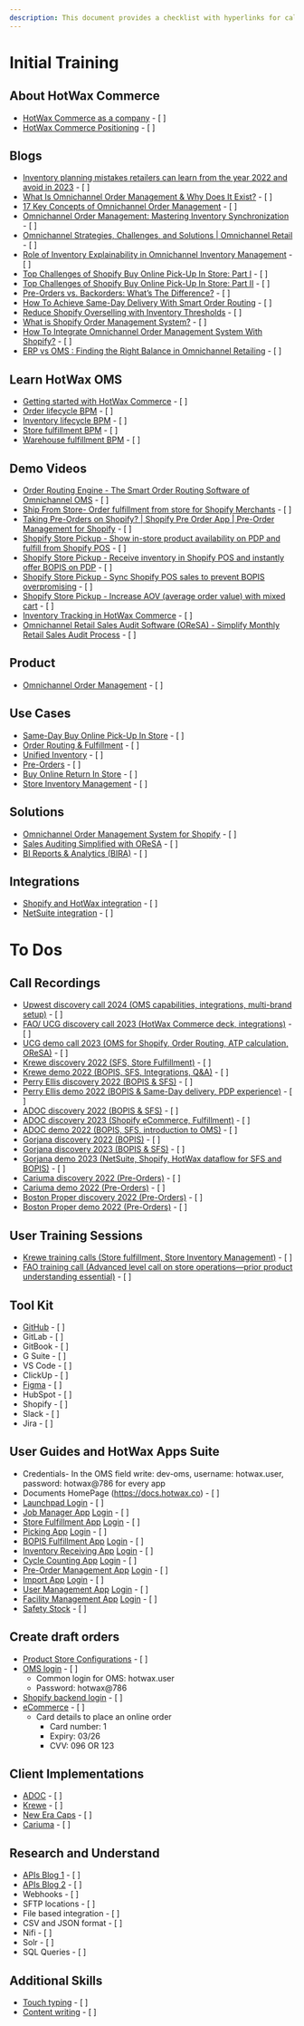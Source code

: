```yaml
---
description: This document provides a checklist with hyperlinks for calls, training, tools, guides, logins, and client info for new joinees
---
```



# Initial Training

## About HotWax Commerce

- [HotWax Commerce as a company](https://docs.google.com/presentation/d/1yr76dYA4C4waoBmB1MmNrXVr_gYey5HhWOVsHhAYGls/edit?usp=sharing) - [ ]
- [HotWax Commerce Positioning](https://docs.google.com/document/d/12WDdRIyC-l5IE9RyqfLcb8AfpSK6Ok7K5K3deig6va4/edit) - [ ]

## Blogs

- [Inventory planning mistakes retailers can learn from the year 2022 and avoid in 2023](https://www.linkedin.com/pulse/inventory-planning-mistakes-retailers-can-learn-from-year-anil-patel/?trackingId=NLNKsPyUR3uQvq4W8GII8w%3D%3D) - [ ]
- [What Is Omnichannel Order Management & Why Does It Exist?](https://www.hotwax.co/blog/what-is-omnichannel-order-management-and-why-does-it-exist) - [ ]
- [17 Key Concepts of Omnichannel Order Management](https://www.hotwax.co/blog/key-concepts-omnichannel-order-management) - [ ]
- [Omnichannel Order Management: Mastering Inventory Synchronization](https://www.hotwax.co/blog/omnichannel-order-management-mastering-inventory-synchronization) - [ ]
- [Omnichannel Strategies, Challenges, and Solutions | Omnichannel Retail](https://blog.hotwax.co/omnichannel-strategies-challenges-and-solutions) - [ ]
- [Role of Inventory Explainability in Omnichannel Inventory Management](https://www.hotwax.co/blog/role-of-inventory-explainability-in-omnichannel-inventory-management) - [ ]
- [Top Challenges of Shopify Buy Online Pick-Up In Store: Part I](https://www.hotwax.co/blog/top-challenges-of-shopify-buy-online-pick-up-in-store-part-i) - [ ]
- [Top Challenges of Shopify Buy Online Pick-Up In Store: Part II](https://www.hotwax.co/blog/top-challenges-of-shopify-buy-online-pick-up-in-store-part-ii) - [ ]
- [Pre-Orders vs. Backorders: What’s The Difference?](https://blog.hotwax.co/pre-orders-vs-backorders-what-is-the-difference) - [ ]
- [How To Achieve Same-Day Delivery With Smart Order Routing](https://blog.hotwax.co/pre-orders-vs-backorders-what-is-the-difference) - [ ]
- [Reduce Shopify Overselling with Inventory Thresholds](https://www.hotwax.co/blog/reduce-overselling-on-shopify-by-using-inventory-thresholds) - [ ]
- [What is Shopify Order Management System?](https://www.hotwax.co/blog/what-is-shopify-order-management-system) - [ ]
- [How To Integrate Omnichannel Order Management System With Shopify?](https://www.hotwax.co/blog/how-to-integrate-omnichannel-order-management-system-with-shopify) - [ ]
- [ERP vs OMS : Finding the Right Balance in Omnichannel Retailing](https://www.hotwax.co/blog/erp-vs-oms-finding-the-right-balance-in-omnichannel-retailing) - [ ]

## Learn HotWax OMS

- [Getting started with HotWax Commerce](https://docs.hotwax.co/documents/v/learn-hotwax-oms/gettingstarted) - [ ]
- [Order lifecycle BPM](https://docs.hotwax.co/documents/v/learn-hotwax-oms/business-process-models/orderlifecycle) - [ ]
- [Inventory lifecycle BPM](https://docs.hotwax.co/documents/v/learn-hotwax-oms/business-process-models/inventorylifecycle) - [ ]
- [Store fulfillment BPM](https://docs.hotwax.co/documents/v/learn-hotwax-oms/business-process-models/store.fulfillment) - [ ]
- [Warehouse fulfillment BPM](https://docs.hotwax.co/documents/v/learn-hotwax-oms/business-process-models/warehousefulfillmentlifecycle) - [ ]

## Demo Videos

- [Order Routing Engine - The Smart Order Routing Software of Omnichannel OMS](https://www.youtube.com/watch?v=7PULMlhJqhk&list=PLtfKjEZGfU0PKRnWVevVa8qtkqsm3YD9R) - [ ]
- [Ship From Store- Order fulfillment from store for Shopify Merchants](https://www.youtube.com/watch?v=6CO5fxtMr0s&list=PLtfKjEZGfU0PKRnWVevVa8qtkqsm3YD9R&index=2) - [ ]
- [Taking Pre-Orders on Shopify? | Shopify Pre Order App | Pre-Order Management for Shopify](https://www.youtube.com/watch?v=CiJXDIya5-0&list=PLtfKjEZGfU0PKRnWVevVa8qtkqsm3YD9R&index=3) - [ ]
- [Shopify Store Pickup - Show in-store product availability on PDP and fulfill from Shopify POS](https://www.youtube.com/watch?v=h2o_Ih4TFbQ&list=PLtfKjEZGfU0PKRnWVevVa8qtkqsm3YD9R&index=4) - [ ]
- [Shopify Store Pickup - Receive inventory in Shopify POS and instantly offer BOPIS on PDP](https://www.youtube.com/watch?v=v9m0H7Sta2o&list=PLtfKjEZGfU0PKRnWVevVa8qtkqsm3YD9R&index=5) - [ ]
- [Shopify Store Pickup - Sync Shopify POS sales to prevent BOPIS overpromising](https://www.youtube.com/watch?v=O0g7XEpoXNE&list=PLtfKjEZGfU0PKRnWVevVa8qtkqsm3YD9R&index=6) - [ ]
- [Shopify Store Pickup - Increase AOV (average order value) with mixed cart](https://www.youtube.com/watch?v=PF20M2dHrtQ&list=PLtfKjEZGfU0PKRnWVevVa8qtkqsm3YD9R&index=7) - [ ]
- [Inventory Tracking in HotWax Commerce](https://www.youtube.com/watch?v=fh7ugmAZTpY&list=PLtfKjEZGfU0PKRnWVevVa8qtkqsm3YD9R&index=8) - [ ]
- [Omnichannel Retail Sales Audit Software (OReSA) - Simplify Monthly Retail Sales Audit Process](https://www.youtube.com/watch?v=mYM7jsn2_1E&list=PLtfKjEZGfU0PKRnWVevVa8qtkqsm3YD9R&index=9) - [ ]

## Product

- [Omnichannel Order Management](https://www.hotwax.co/product/omnichannel-order-management-system/) - [ ]

## Use Cases

- [Same-Day Buy Online Pick-Up In Store](https://www.hotwax.co/solution/buy-online-pick-up-in-store-bopis-software/) - [ ]
- [Order Routing & Fulfillment](https://www.hotwax.co/solution/order-routing-and-fulfillment) - [ ]
- [Unified Inventory](https://www.hotwax.co/solution/unified-inventory/) - [ ]
- [Pre-Orders](https://www.hotwax.co/solution/pre-orders/) - [ ]
- [Buy Online Return In Store](https://www.hotwax.co/solution/buy-online-return-in-store-boris-software) - [ ]
- [Store Inventory Management](https://www.hotwax.co/solution/store-inventory-management) - [ ]

## Solutions

- [Omnichannel Order Management System for Shopify](https://www.hotwax.co/product/omnichannel-order-management-system-for-shopify/) - [ ]
- [Sales Auditing Simplified with OReSA](https://www.hotwax.co/product/omnichannel-retail-sales-audit-oresa/) - [ ]
- [BI Reports & Analytics (BIRA)](https://www.hotwax.co/solution/bi-reports-analytics) - [ ]

## Integrations

- [Shopify and HotWax integration](https://docs.hotwax.co/documents/v/learn-shopify) - [ ]
- [NetSuite integration](https://docs.hotwax.co/documents/v/learn-netsuite) - [ ]

# To Dos

## Call Recordings
- [Upwest discovery call 2024 (OMS capabilities, integrations, multi-brand setup)](https://app.read.ai/analytics/meetings/01HMKP0Z11155QGQS9343JGYE6?utm_source=Share_CopyLink&section=notes) - [ ]
- [FAO/ UCG discovery call 2023 (HotWax Commerce deck, integrations)](https://drive.google.com/drive/folders/1bjlHWrRFYlncNXXzO-pO8FrctlmO7EgS) - [ ]
- [UCG demo call 2023 (OMS for Shopify, Order Routing, ATP calculation, OReSA)](https://drive.google.com/drive/folders/1ZK2iDexXKU8fBMNpaZQNuX8Czxv8di1g) - [ ]
- [Krewe discovery 2022 (SFS, Store Fulfillment)](https://drive.google.com/drive/folders/1DsuHOFgL4BRAS0Ovr747sgJ1juoX5SFR?usp=drive_link) - [ ]
- [Krewe demo 2022 (BOPIS, SFS, Integrations, Q&A)](https://drive.google.com/drive/folders/1WK2yn5aoMKdIgC2kf8mKLIGIIPiLy_Uh?usp=drive_link) - [ ]
- [Perry Ellis discovery 2022 (BOPIS & SFS)](https://drive.google.com/drive/folders/10g61Jwni2i17ilCzUDGMhKXum43Ej6fl) - [ ]
- [Perry Ellis demo 2022 (BOPIS & Same-Day delivery, PDP experience)](https://drive.google.com/drive/folders/1l8GaHgub89hF5zKPNMJg7brrwPEvCdut) - [ ]
- [ADOC discovery 2022 (BOPIS & SFS)](https://drive.google.com/drive/folders/1Jq90S1RfMqAAM7YX36DTaIlvixFC05WT) - [ ]
- [ADOC discovery 2023 (Shopify eCommerce, Fulfillment)](https://drive.google.com/drive/folders/150I03MkcYDA4v3kFOkMar0oX6Z6ixb4S) - [ ]
- [ADOC demo 2022 (BOPIS, SFS, introduction to OMS)](https://drive.google.com/drive/folders/17nDQnVuXGPN4I6MFb_jVb5b7WsUY8iWf) - [ ]
- [Gorjana discovery 2022 (BOPIS)](https://drive.google.com/drive/folders/1KeUYaLzIMfkoSfNA_6EkQJ0sNkas9pew?usp=drive_link) - [ ]
- [Gorjana discovery 2023 (BOPIS & SFS)](https://drive.google.com/drive/folders/1-gkxaaEUxQCEkZxpXEe77X3spkxq0qvs?usp=drive_link) - [ ]
- [Gorjana demo 2023 (NetSuite, Shopify, HotWax dataflow for SFS and BOPIS)](https://drive.google.com/drive/folders/1E8iTNrtffVLTMi13chQjPjBxi2gyRfGn?usp=drive_link) - [ ]
- [Cariuma discovery 2022 (Pre-Orders)](https://drive.google.com/drive/folders/1_ZNkeTDobIXtWKNnNDxDNU5qKJULzRCm) - [ ]
- [Cariuma demo 2022 (Pre-Orders)](https://drive.google.com/drive/folders/1Ilx-jC8CBIBKxemEUniUR2vz6NwSWc6C) - [ ]
- [Boston Proper discovery 2022 (Pre-Orders)](https://drive.google.com/drive/folders/1wrEUnyM2UVV-Lf-L4zGUNL-7seyc4hTC) - [ ]
- [Boston Proper demo 2022 (Pre-Orders)](https://drive.google.com/drive/folders/15uEyBzXpF4GsrAPngd3URMBFDCWVkWOz) - [ ]

## User Training Sessions
- [Krewe training calls (Store fulfillment, Store Inventory Management)](https://drive.google.com/drive/folders/1euYR5Q7adCflCpcCKb0wryZM68SH4cEY) - [ ]
- [FAO training call (Advanced level call on store operations—prior product understanding essential)](https://app.read.ai/analytics/meetings/01HPS6ZT4SCZQEMMMB2B7SH5CB?utm_source=Share_CopyLink) - [ ]

## Tool Kit
- [GitHub](https://youtu.be/8JJ101D3knE?feature=shared) - [ ]
- GitLab - [ ]
- GitBook - [ ]
- G Suite - [ ]
- VS Code - [ ]
- ClickUp - [ ]
- [Figma](https://youtu.be/dXQ7IHkTiMM) - [ ]
- HubSpot - [ ]
- Shopify - [ ]
- Slack - [ ]
- Jira - [ ]

## User Guides and HotWax Apps Suite
- Credentials- In the OMS field write: dev-oms, username: hotwax.user, password: hotwax@786 for every app
- Documents HomePage (https://docs.hotwax.co) - [ ]
- [Launchpad Login](https://launchpad.hotwax.io/home) - [ ]
- [Job Manager App](https://docs.hotwax.co/documents/v/retail-operations/workflow/job-manager) [Login](https://launchpad.hotwax.io/login?redirectUrl=https://job-manager-dev.hotwax.io/login) - [ ]
- [Store Fulfillment App](https://docs.hotwax.co/documents/orders/fulfillment) [Login](https://launchpad.hotwax.io/login?redirectUrl=https://fulfillment-dev.hotwax.io/login) - [ ]
- [Picking App](https://docs.hotwax.co/documents/orders/fulfillment/pickingapp) [Login](https://picking-dev.hotwax.io/) - [ ]
- [BOPIS Fulfillment App](https://docs.hotwax.co/documents/orders/bopis) [Login](https://bopis-dev.hotwax.io/) - [ ]
- [Inventory Receiving App](https://docs.hotwax.co/documents/inventory/receiving) [Login](https://launchpad.hotwax.io/login?redirectUrl=https://receiving-dev.hotwax.io/login) - [ ]
- [Cycle Counting App](https://docs.hotwax.co/documents/inventory/inventory-count) [Login](https://inventorycount-dev.hotwax.io/login) - [ ]
- [Pre-Order Management App](https://docs.hotwax.co/documents/v/retail-operations/orders/pre-orders) [Login](https://launchpad.hotwax.io/login?redirectUrl=https://preorder-dev.hotwax.io/login) - [ ]
- [Import App](https://docs.hotwax.co/documents/v/retail-operations/inventory/inventory-upload) [Login](https://import-dev.hotwax.io/) - [ ]
- [User Management App](https://docs.hotwax.co/documents/v/system-admins/administration/users) [Login](https://launchpad.hotwax.io/login?redirectUrl=https://users-dev.hotwax.io/login) - [ ]
- [Facility Management App](https://docs.hotwax.co/documents/v/system-admins/administration/facilities) [Login](https://launchpad.hotwax.io/login?redirectUrl=https://facilities-dev.hotwax.io/login) - [ ]
- [Safety Stock](https://docs.hotwax.co/documents/v/retail-operations/inventory/safety-stock) - [ ]

## Create draft orders
- [Product Store Configurations](https://docs.hotwax.co/user-guides/) - [ ]
- [OMS login](https://dev-oms.hotwax.io/commerce/control/main) - [ ]
  - Common login for OMS: hotwax.user
  - Password: hotwax@786
- [Shopify backend login](https://admin.shopify.com/store/hc-sandbox/orders) - [ ]
- [eCommerce](https://hc-sandbox.myshopify.com/) - [ ]
  - Card details to place an online order
    - Card number: 1
    - Expiry: 03/26
    - CVV: 096 OR 123

## Client Implementations
- [ADOC](https://docs.hotwax.co/adoc/) - [ ]
- [Krewe](https://docs.hotwax.co/krewe/) - [ ]
- [New Era Caps](https://docs.hotwax.co/nec/) - [ ]
- [Cariuma](https://docs.hotwax.co/cariuma/) - [ ]

## Research and Understand
- [APIs Blog 1](https://www.postman.com/what-is-an-api/) - [ ]
- [APIs Blog 2](https://blog.postman.com/rest-api-examples/?_gl=1*1razjzj*_ga*MTUzMjkxMzk5Mi4xNzA2MTYwODI5*_ga_CX7P9K6W67*MTcwNjE4OTE0Mi4yLjEuMTcwNjE4OTE1NS40Ny4wLjA) - [ ]
- Webhooks - [ ]
- SFTP locations - [ ]
- File based integration - [ ]
- CSV and JSON format - [ ]
- Nifi - [ ]
- Solr - [ ]
- SQL Queries - [ ]

## Additional Skills
- [Touch typing](https://www.typing.com/student/lessons) - [ ]
- [Content writing](https://www.linkedin.com/learning/writing-with-flair-how-to-become-an-exceptional-writer) - [ ]
